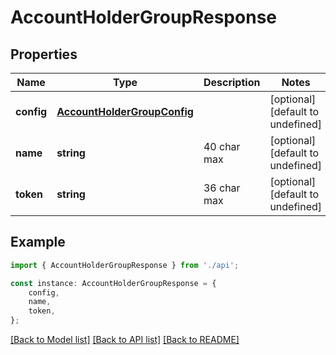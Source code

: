 # AccountHolderGroupResponse


## Properties

Name | Type | Description | Notes
------------ | ------------- | ------------- | -------------
**config** | [**AccountHolderGroupConfig**](AccountHolderGroupConfig.md) |  | [optional] [default to undefined]
**name** | **string** | 40 char max | [optional] [default to undefined]
**token** | **string** | 36 char max | [optional] [default to undefined]

## Example

```typescript
import { AccountHolderGroupResponse } from './api';

const instance: AccountHolderGroupResponse = {
    config,
    name,
    token,
};
```

[[Back to Model list]](../README.md#documentation-for-models) [[Back to API list]](../README.md#documentation-for-api-endpoints) [[Back to README]](../README.md)
